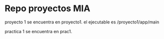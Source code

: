 # Repo proyectos MIA

proyecto 1 se encuentra en proyecto1. el ejecutable es /proyecto1/app/main

practica 1 se encuentra en prac1.